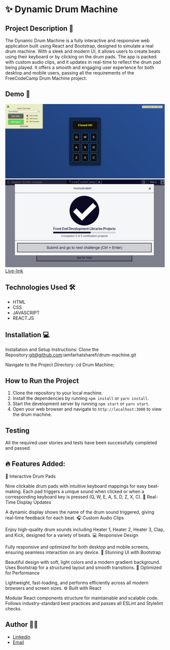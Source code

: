 # ✨  Dynamic Drum Machine

## Project Description 📝

The Dynamic Drum Machine is a fully interactive and responsive web application built using React and Bootstrap, designed to simulate a real drum machine. With a sleek and modern UI, it allows users to create beats using their keyboard or by clicking on the drum pads. The app is packed with custom audio clips, and it updates in real-time to reflect the drum pad being played. It offers a smooth and engaging user experience for both desktop and mobile users, passing all the requirements of the FreeCodeCamp Drum Machine project.

## Demo 📸


![Demo](./assests/drumphoto.PNG)
![FreeCodeCamp](./assests/drumfreecodecamp.PNG)
<br>
 [Live-link](https://darling-madeleine-3b4c04.netlify.app/ )


## Technologies Used 🛠️

- HTML
- CSS
- JAVASCRIPT
- REACT.JS

## Installation 💻

Installation and Setup Instructions:
Clone the Repository:git@github.com:iamfarhatsharefi/drum-machine.git 

Navigate to the Project Directory:
cd Drum Machine;


## How to Run the Project
1. Clone the repository to your local machine.
2. Install the dependencies by running `npm install` or `yarn install`.
3. Start the development server by running `npm start` or `yarn start`.
4. Open your web browser and navigate to `http://localhost:3000` to view the drum machine.

## Testing
All the required user stories and tests have been successfully completed and passed.

## 🔥 Features Added:

🎵 Interactive Drum Pads

Nine clickable drum pads with intuitive keyboard mappings for easy beat-making.
Each pad triggers a unique sound when clicked or when a corresponding keyboard key is pressed (Q, W, E, A, S, D, Z, X, C).
📢 Real-Time Display Updates

A dynamic display shows the name of the drum sound triggered, giving real-time feedback for each beat.
🎧 Custom Audio Clips

Enjoy high-quality drum sounds including Heater 1, Heater 2, Heater 3, Clap, and Kick, designed for a variety of beats.
💻 Responsive Design

Fully responsive and optimized for both desktop and mobile screens, ensuring seamless interaction on any device.
🎨 Stunning UI with Bootstrap

Beautiful design with soft, light colors and a modern gradient background.
Uses Bootstrap for a structured layout and smooth transitions.
🚀 Optimized for Performance

Lightweight, fast-loading, and performs efficiently across all modern browsers and screen sizes.
⚙️ Built with React

Modular React components structure for maintainable and scalable code.
Follows industry-standard best practices and passes all ESLint and Stylelint checks.


## Author 👩‍💻

 - [Linkedin](https://www.linkedin.com/in/farhat-sharefi-13a101309?utm_source=share&utm_campaign=share_via&utm_content=profile&utm_medium=android_app)
- [Email](sharefifarhat@gmail.com)


